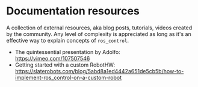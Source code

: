 # Documentation resources

A collection of external resources, aka blog posts, tutorials, videos created by the community.
Any level of complexity is appreciated as long as it's an effective way to explain concepts of `ros_control`.

* The quintessential presentation by Adolfo: https://vimeo.com/107507546
* Getting started with a custom RobotHW: https://slaterobots.com/blog/5abd8a1ed4442a651de5cb5b/how-to-implement-ros_control-on-a-custom-robot
